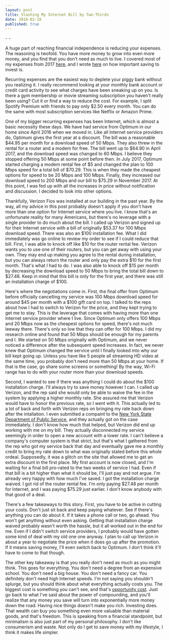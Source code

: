 ```yaml
---
layout: post
title: Slashing My Internet Bill by Two-Thirds
date: 2018-02-18
published: true
---
```

*-  -*

A huge part of reaching financial independence is reducing your expenses. The reasoning is twofold. You have more money to grow into even more money, and you find that you don't need as much to live. I covered most of my expenses from 2017 [here](http://marcopchen.com/2017/12/31/2017-financial-summary-part-2.html), and I wrote [here](http://marcopchen.com/2017/12/30/why-you-should-max-out-your-401k.html) on how important saving to invest is.

Recurring expenses are the easiest way to deplete your piggy bank without you realizing it. I really recommend looking at your monthly bank account or credit card activity to see what charges have been sneaking up on you. Is there a gym membership or movie streaming subscription you haven't really been using? Cut it or find a way to reduce the cost. For example, I split Spotify Premium with friends to pay only $2.50 every month. You can do the same with most subscription services like Netflix or Amazon Prime.

One of my bigger recurring expenses has been Internet, which is almost a basic necessity these days. We have had service from Optimum in our home since April 2016 when we moved in. Like all Internet service providers do, Optimum gives the first year at a discount. The bill was a reasonable $44.95 per month for a download speed of 50 Mbps. They also threw in the rental for a router and a modem for free. The bill went up to $64.90 in April 2017, and the download speed was changed to 60 Mbps. I believe they stopped offering 50 Mbps at some point before then. In July 2017, Optimum started charging a modem rental fee of $5 and changed the plan to 100 Mbps speed for a total bill of $70.29. This is when they made the cheapest options for speed to be 20 Mbps and 100 Mbps. Finally, they increased our download speed to 200 Mbps and our bill to $75.29 in November 2017. At this point, I was fed up with all the increases in price without notification and discussion. I decided to look into other options.

Thankfully, Verizon Fios was installed at our building in the past year. By the way, all my advice in this post probably doesn't apply if you don't have more than one option for Internet service where you live. I know that's an unfortunate reality for many Americans, but there's no leverage with a single provider to do much about the bill. I called up Verizon and signed up for their Internet service with a bill of originally $53.37 for 100 Mbps download speed. There was also an $100 installation fee. What I did immediately was go online to review my order to see if I could reduce that bill. First, I was able to knock off like $10 for the router rental fee. Verizon wants you to use one of their routers, but you can get away with using your own. They may end up making you agree to the rental during installation, but you can always return the router and only pay the extra $10 for the first month. That's what I had to do. I was also able to knock off $15 per month by decreasing the download speed to 50 Mbps to bring the total bill down to $27.48. Keep in mind that this bill is only for the first year, and there was still an installation charge of $100.

Here's where the negotiations come in. First, the final offer from Optimum before officially cancelling my service was 100 Mbps download speed for around $45 per month with a $100 gift card on top. I talked to the reps about how I had to switch to Verizon for the price, and they kept trying to get me to stay. This is the leverage that comes with having more than one Internet service provider where I live. Since Optimum only offers 100 Mbps and 20 Mbps now as the cheapest options for speed, there's not much leeway there. There's only so low that they can offer for 100 Mbps. I did my research online and found that 50 Mbps should be enough for my parents and I. We started on 50 Mbps originally with Optimum, and we never noticed a difference after the subsequent speed increases. In fact, we never knew that Optimum changed the service until I finally looked into why our bill kept going up. Unless you have like 5 people all streaming HD video at the same time, you probably don't need more than 50 Mbps at your home. If that is the case, go share some screens or something! By the way, Wi-Fi range has to do with your router more than your download speeds.

Second, I wanted to see if there was anything I could do about the $100 installation charge. I'll always try to save money however I can. I called up Verizon, and the rep said she would only be able to waive the fee in the system by applying a higher monthly rate. She assured me that Verizon would have to honor the previous rate, so I went with it. This actually led to a lot of back and forth with Verizon reps on bringing my rate back down after the intallation. I even submitted a compaint to the [New York State Department of Public Service](http://www.dps.ny.gov/), and they actually got on the case immediately. I don't know how much that helped, but Verizon did end up working with me on my bill. They actually disconnected my service seemingly in order to open a new account with a lower rate. I can't believe a company's computer system is that strict, but that's what I gathered from the rep who got my service back that day and eventually gave me a monthly credit to bring my rate down to what was originally stated before this whole ordeal. Supposedly, it was a glitch on the site that allowed me to get an extra discount in the first place. My first account is now closed, and I'm waiting for a final bill pro-rated to the two weeks of service I had. Even if that bill is a bit higher than what it should be, I'll just pay and not argue. I'm already very happy with how much I've saved. I got the installation charge waived. I got rid of the router rental fee. I'm only paying $27.48 per month for Internet, and I was paying $75.29 just earlier. I don't know anybody with that good of a deal.

There's a few takeaways to this story. First, you have to be active in cutting your costs. Don't just sit back and keep paying whatever. See if there's anything you can do about it. If it takes a phone call or two, go ahead. You won't get anything without even asking. Getting that installation charge waived probably wasn't worth the hassle, but it all worked out in the end for me. Even if I didn't switch service providers, I probably would have gotten some kind of deal with my old one one anyway. I plan to call up Verizon in about a year to negotiate the price when it does go up after the promotion. If it means saving money, I'll even switch back to Optimum. I don't think it'll have to come to that though.

The other key takeaway is that you really don't need as much as you might think. This goes for everything. You don't need a degree from an expensive school. You don't need a big house. You don't need a fancy car. You definitely don't need high Internet speeds. I'm not saying you shouldn't splurge, but you should think about what everything actually costs you. The biggest cost is something you can't see, and that's [opportunity cost](https://en.wikipedia.org/wiki/Opportunity_cost). Just go back to what I've said about the power of compounding, and you'll realize that any money you save will turn into exponentially more money down the road. Having nice things doesn't make you rich. Investing does. That wealth can buy you something even more valuable than material goods, and that's freedom. This is speaking from a financial standpoint, but minimalism is also just part of my personal philosophy. I don't like consumerism and waste. Not only do I get to save money with my lifestyle, I think it makes life simpler.
